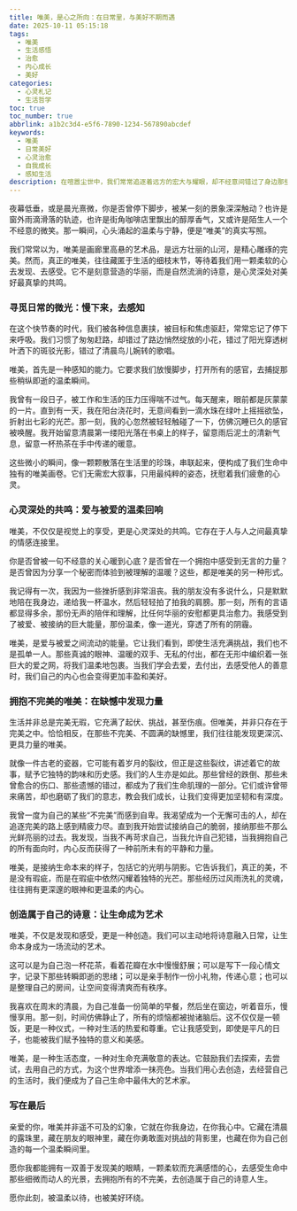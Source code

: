 ```yaml
---
title: 唯美，是心之所向：在日常里，与美好不期而遇
date: 2025-10-11 05:15:18
tags:
  - 唯美
  - 生活感悟
  - 治愈
  - 内心成长
  - 美好
categories:
  - 心灵札记
  - 生活哲学
toc: true
toc_number: true
abbrlink: a1b2c3d4-e5f6-7890-1234-567890abcdef
keywords:
  - 唯美
  - 日常美好
  - 心灵治愈
  - 自我成长
  - 感知生活
description: 在喧嚣尘世中，我们常常追逐着远方的宏大与耀眼，却不经意间错过了身边那些细微而动人的光景。唯美，并非遥不可及的幻象，而是深藏于日常肌理、心灵深处的温柔回响。本文将带你一同探寻，如何在平凡中发现不凡，在缺憾里拥抱完整，让每一次呼吸都充满诗意，让生命本身成为一场流动的艺术。这是一场关于感知、关于爱、关于自我和解的旅程，愿你在此刻，与内心的美好不期而遇。
---
```


夜幕低垂，或是晨光熹微，你是否曾停下脚步，被某一刻的景象深深触动？也许是窗外雨滴滑落的轨迹，也许是街角咖啡店里飘出的醇厚香气，又或许是陌生人一个不经意的微笑。那一瞬间，心头涌起的温柔与宁静，便是“唯美”的真实写照。

我们常常以为，唯美是画廊里高悬的艺术品，是远方壮丽的山河，是精心雕琢的完美。然而，真正的唯美，往往藏匿于生活的细枝末节，等待着我们用一颗柔软的心去发现、去感受。它不是刻意营造的华丽，而是自然流淌的诗意，是心灵深处对美好最真挚的共鸣。

### 寻觅日常的微光：慢下来，去感知

在这个快节奏的时代，我们被各种信息裹挟，被目标和焦虑驱赶，常常忘记了停下来呼吸。我们习惯了匆匆赶路，却错过了路边悄然绽放的小花，错过了阳光穿透树叶洒下的斑驳光影，错过了清晨鸟儿婉转的歌唱。

唯美，首先是一种感知的能力。它要求我们放慢脚步，打开所有的感官，去捕捉那些稍纵即逝的温柔瞬间。

我曾有一段日子，被工作和生活的压力压得喘不过气。每天醒来，眼前都是灰蒙蒙的一片。直到有一天，我在阳台浇花时，无意间看到一滴水珠在绿叶上摇摇欲坠，折射出七彩的光芒。那一刻，我的心忽然被轻轻触碰了一下，仿佛沉睡已久的感官被唤醒。我开始留意清晨第一缕阳光落在书桌上的样子，留意雨后泥土的清新气息，留意一杯热茶在手中传递的暖意。

这些微小的瞬间，像一颗颗散落在生活里的珍珠，串联起来，便构成了我们生命中独有的唯美画卷。它们无需宏大叙事，只用最纯粹的姿态，抚慰着我们疲惫的心灵。

### 心灵深处的共鸣：爱与被爱的温柔回响

唯美，不仅仅是视觉上的享受，更是心灵深处的共鸣。它存在于人与人之间最真挚的情感连接里。

你是否曾被一句不经意的关心暖到心底？是否曾在一个拥抱中感受到无言的力量？是否曾因为分享一个秘密而体验到被理解的温暖？这些，都是唯美的另一种形式。

我记得有一次，我因为一些挫折感到非常沮丧。我的朋友没有多说什么，只是默默地陪在我身边，递给我一杯温水，然后轻轻拍了拍我的肩膀。那一刻，所有的言语都显得多余，那份无声的陪伴和理解，比任何华丽的安慰都更具治愈力。我感受到了被爱、被接纳的巨大能量，那份温柔，像一道光，穿透了所有的阴霾。

唯美，是爱与被爱之间流动的能量。它让我们看到，即使生活充满挑战，我们也不是孤单一人。那些真诚的眼神、温暖的双手、无私的付出，都在无形中编织着一张巨大的爱之网，将我们温柔地包裹。当我们学会去爱，去付出，去感受他人的善意时，我们自己的内心也会变得更加丰盈和美好。

### 拥抱不完美的唯美：在缺憾中发现力量

生活并非总是完美无瑕，它充满了起伏、挑战，甚至伤痕。但唯美，并非只存在于完美之中。恰恰相反，在那些不完美、不圆满的缺憾里，我们往往能发现更深沉、更具力量的唯美。

就像一件古老的瓷器，它可能有着岁月的裂纹，但正是这些裂纹，讲述着它的故事，赋予它独特的韵味和历史感。我们的人生亦是如此。那些曾经的跌倒、那些未曾愈合的伤口、那些遗憾的错过，都成为了我们生命肌理的一部分。它们或许曾带来痛苦，却也磨砺了我们的意志，教会我们成长，让我们变得更加坚韧和有深度。

我曾一度为自己的某些“不完美”而感到自卑。我渴望成为一个无懈可击的人，却在追逐完美的路上感到精疲力尽。直到我开始尝试接纳自己的脆弱，接纳那些不那么光鲜亮丽的过去。我发现，当我不再苛求自己，当我允许自己犯错，当我拥抱自己的所有面向时，内心反而获得了一种前所未有的平静和力量。

唯美，是接纳生命本来的样子，包括它的光明与阴影。它告诉我们，真正的美，不是没有瑕疵，而是在瑕疵中依然闪耀着独特的光芒。那些经历过风雨洗礼的灵魂，往往拥有更深邃的眼神和更温柔的内心。

### 创造属于自己的诗意：让生命成为艺术

唯美，不仅是发现和感受，更是一种创造。我们可以主动地将诗意融入日常，让生命本身成为一场流动的艺术。

这可以是为自己泡一杯花茶，看着花瓣在水中慢慢舒展；可以是写下一段心情文字，记录下那些转瞬即逝的思绪；可以是亲手制作一份小礼物，传递心意；也可以是整理自己的房间，让空间变得清爽而有秩序。

我喜欢在周末的清晨，为自己准备一份简单的早餐，然后坐在窗边，听着音乐，慢慢享用。那一刻，时间仿佛静止了，所有的烦恼都被抛诸脑后。这不仅仅是一顿饭，更是一种仪式，一种对生活的热爱和尊重。它让我感受到，即使是平凡的日子，也能被我们赋予独特的意义和美感。

唯美，是一种生活态度，一种对生命充满敬意的表达。它鼓励我们去探索，去尝试，去用自己的方式，为这个世界增添一抹亮色。当我们用心去创造，去经营自己的生活时，我们便成为了自己生命中最伟大的艺术家。

### 写在最后

亲爱的你，唯美并非遥不可及的幻象，它就在你我身边，在你我心中。它藏在清晨的露珠里，藏在朋友的眼神里，藏在你勇敢面对挑战的背影里，也藏在你为自己创造的每一个温柔瞬间里。

愿你我都能拥有一双善于发现美的眼睛，一颗柔软而充满感悟的心，去感受生命中那些细微而动人的光景，去拥抱所有的不完美，去创造属于自己的诗意人生。

愿你此刻，被温柔以待，也被美好环绕。
